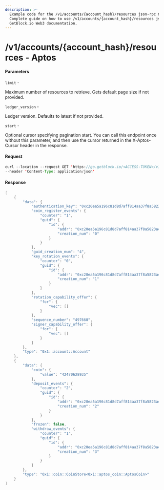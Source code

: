 ```yaml
---
description: >-
  Example code for the /v1/accounts/{account_hash}/resources json-rpc method.
  Сomplete guide on how to use /v1/accounts/{account_hash}/resources json-rpc in
  GetBlock.io Web3 documentation.
---
```


# /v1/accounts/{account\_hash}/resources - Aptos

#### Parameters

`limit` -

Maximum number of resources to retrieve. Gets default page size if not provided.

`ledger_version` -

Ledger version. Defaults to latest if not provided.

`start` -

Optional cursor specifying pagination start. You can call this endpoint once without this parameter, and then use the cursor returned in the X-Aptos-Cursor header in the response.

#### Request

```java
curl --location --request GET 'https://go.getblock.io/<ACCESS-TOKEN>/v1/accounts/0xc20ea5a196c81d8d7aff814aa37f8a5823acffbc4193efd3b2aafc9ef2803255/resources?limit=10' \
--header 'Content-Type: application/json'
```

#### Response

```java
[
    {
        "data": {
            "authentication_key": "0xc20ea5a196c81d8d7aff814aa37f8a5823acffbc4193efd3b2aafc9ef2803255",
            "coin_register_events": {
                "counter": "1",
                "guid": {
                    "id": {
                        "addr": "0xc20ea5a196c81d8d7aff814aa37f8a5823acffbc4193efd3b2aafc9ef2803255",
                        "creation_num": "0"
                    }
                }
            },
            "guid_creation_num": "4",
            "key_rotation_events": {
                "counter": "0",
                "guid": {
                    "id": {
                        "addr": "0xc20ea5a196c81d8d7aff814aa37f8a5823acffbc4193efd3b2aafc9ef2803255",
                        "creation_num": "1"
                    }
                }
            },
            "rotation_capability_offer": {
                "for": {
                    "vec": []
                }
            },
            "sequence_number": "497660",
            "signer_capability_offer": {
                "for": {
                    "vec": []
                }
            }
        },
        "type": "0x1::account::Account"
    },
    {
        "data": {
            "coin": {
                "value": "42470628935"
            },
            "deposit_events": {
                "counter": "2",
                "guid": {
                    "id": {
                        "addr": "0xc20ea5a196c81d8d7aff814aa37f8a5823acffbc4193efd3b2aafc9ef2803255",
                        "creation_num": "2"
                    }
                }
            },
            "frozen": false,
            "withdraw_events": {
                "counter": "1",
                "guid": {
                    "id": {
                        "addr": "0xc20ea5a196c81d8d7aff814aa37f8a5823acffbc4193efd3b2aafc9ef2803255",
                        "creation_num": "3"
                    }
                }
            }
        },
        "type": "0x1::coin::CoinStore<0x1::aptos_coin::AptosCoin>"
    }
]
```
